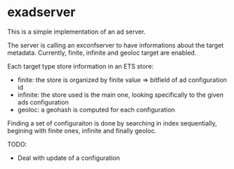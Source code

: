 # exadserver

This is a simple implementation of an ad server.

The server is calling an exconfserver to have informations about the target metadata. Currently, finite, infinite and geoloc target are enabled.

Each target type store information in an ETS store:
* finite: the store is organized by finite value => bitfield of ad configuration id
* infinite: the store used is the main one, looking specifically to the given ads configuration
* geoloc: a geohash is computed for each configuration

Finding a set of configuraiton is done by searching in index sequentially, begining with finite ones, infinite and finally geoloc.

TODO:
* Deal with update of a configuration
